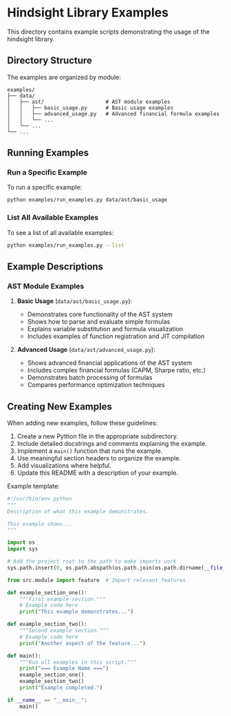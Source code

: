 # Hindsight Library Examples

This directory contains example scripts demonstrating the usage of the hindsight library.

## Directory Structure

The examples are organized by module:

```
examples/
├── data/
│   ├── ast/                    # AST module examples
│   │   ├── basic_usage.py      # Basic usage examples
│   │   ├── advanced_usage.py   # Advanced financial formula examples
│   │   └── ...
│   └── ...
└── ...
```

## Running Examples

### Run a Specific Example

To run a specific example:

```bash
python examples/run_examples.py data/ast/basic_usage
```

### List All Available Examples

To see a list of all available examples:

```bash
python examples/run_examples.py --list
```

## Example Descriptions

### AST Module Examples

1. **Basic Usage** (`data/ast/basic_usage.py`):
   - Demonstrates core functionality of the AST system
   - Shows how to parse and evaluate simple formulas
   - Explains variable substitution and formula visualization
   - Includes examples of function registration and JIT compilation

2. **Advanced Usage** (`data/ast/advanced_usage.py`):
   - Shows advanced financial applications of the AST system
   - Includes complex financial formulas (CAPM, Sharpe ratio, etc.)
   - Demonstrates batch processing of formulas
   - Compares performance optimization techniques

## Creating New Examples

When adding new examples, follow these guidelines:

1. Create a new Python file in the appropriate subdirectory.
2. Include detailed docstrings and comments explaining the example.
3. Implement a `main()` function that runs the example.
4. Use meaningful section headers to organize the example.
5. Add visualizations where helpful.
6. Update this README with a description of your example.

Example template:

```python
#!/usr/bin/env python
"""
Description of what this example demonstrates.

This example shows...
"""

import os
import sys

# Add the project root to the path to make imports work
sys.path.insert(0, os.path.abspath(os.path.join(os.path.dirname(__file__), '../../..')))

from src.module import feature  # Import relevant features

def example_section_one():
    """First example section."""
    # Example code here
    print("This example demonstrates...")

def example_section_two():
    """Second example section."""
    # Example code here
    print("Another aspect of the feature...")

def main():
    """Run all examples in this script."""
    print("=== Example Name ===")
    example_section_one()
    example_section_two()
    print("Example completed.")

if __name__ == "__main__":
    main() 